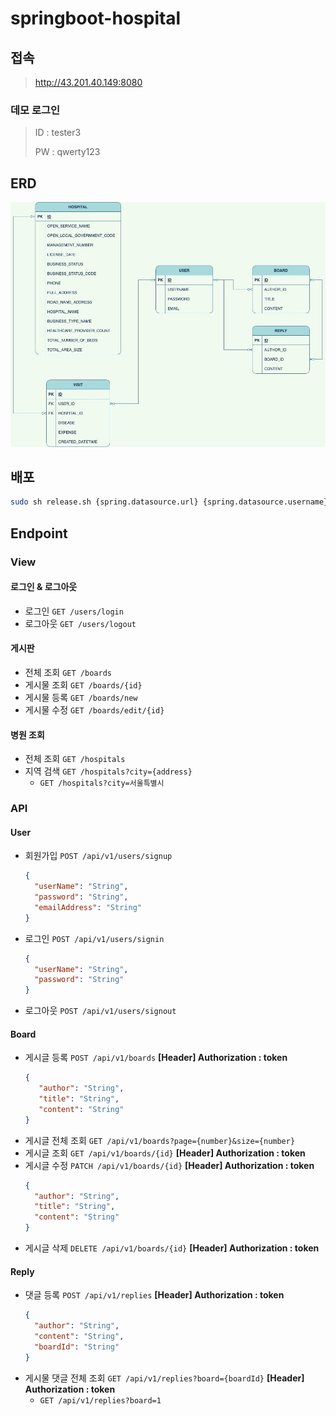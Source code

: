 # springboot-hospital

## 접속

> http://43.201.40.149:8080

### 데모 로그인

> ID : tester3
>
> PW : qwerty123

## ERD

![ERD](/ERD.jpg)

## 배포

```bash
sudo sh release.sh {spring.datasource.url} {spring.datasource.username} {spring.datasource.password} {util.jwt.secret}
```

## Endpoint

### View

#### 로그인 & 로그아웃

+ 로그인 `GET /users/login`
+ 로그아웃 `GET /users/logout`

#### 게시판

+ 전체 조회 `GET /boards`
+ 게시물 조회 `GET /boards/{id}`
+ 게시물 등록 `GET /boards/new`
+ 게시물 수정 `GET /boards/edit/{id}`

#### 병원 조회

+ 전체 조회 `GET /hospitals`
+ 지역 검색 `GET /hospitals?city={address}`
    + `GET /hospitals?city=서울특별시`

### API

#### User

+ 회원가입 `POST /api/v1/users/signup`
  ```json
  {
    "userName": "String",
    "password": "String",
    "emailAddress": "String"
  }
  ```
+ 로그인 `POST /api/v1/users/signin`
  ```json
  {
    "userName": "String",
    "password": "String"
  }
  ```
+ 로그아웃 `POST /api/v1/users/signout`

#### Board

+ 게시글 등록 `POST /api/v1/boards` **[Header] Authorization : token**
  ```json
  {
     "author": "String", 
     "title": "String",
     "content": "String" 
  }
  ```
+ 게시글 전체 조회 `GET /api/v1/boards?page={number}&size={number}`
+ 게시글 조회 `GET /api/v1/boards/{id}` **[Header] Authorization : token**
+ 게시글 수정 `PATCH /api/v1/boards/{id}` **[Header] Authorization : token**
  ```json
  {
    "author": "String", 
    "title": "String",
    "content": "String" 
  }
  ```
+ 게시글 삭제 `DELETE /api/v1/boards/{id}` **[Header] Authorization : token**

#### Reply

+ 댓글 등록 `POST /api/v1/replies` **[Header] Authorization : token**
  ```json
  {
    "author": "String",
    "content": "String",
    "boardId": "String"
  }
  ```
+ 게시물 댓글 전체 조회 `GET /api/v1/replies?board={boardId}` **[Header] Authorization : token**
    + `GET /api/v1/replies?board=1`
